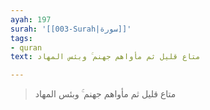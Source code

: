 ```yaml
---
ayah: 197
surah: '[[003-Surah|سورة]]'
tags:
- quran
text: متاع قليل ثم مأواهم جهنم ۚ وبئس المهاد

---
```

> متاع قليل ثم مأواهم جهنم ۚ وبئس المهاد
